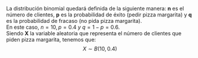 La distribución binomial quedará definida de la siguiente manera: $\textbf{n}$ es el número de clientes, $\textbf{p}$ es la probabilidad de éxito (pedir pizza margarita)  y  $\textbf{q}$ es la probabilidad de fracaso (no pida pizza margarita).<br>En este caso, $n=10, p = 0.4 ~ y ~ q = 1 - p = 0.6$.<br>Siendo $\textbf{X}$ la variable aleatoria que representa el número de clientes que piden pizza margarita, tenemos que: $$X \sim B(10, 0.4)$$